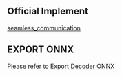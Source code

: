 ## Official Implement
[seamless_communication](https://github.com/facebookresearch/seamless_communication)
## EXPORT ONNX
Please refer to [Export Decoder ONNX](EXPORT_ONNX.md)
